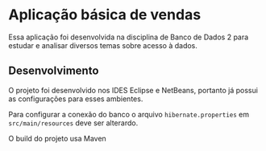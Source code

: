 # Aplicação básica de vendas

Essa aplicação foi desenvolvida na disciplina de Banco de Dados 2 para estudar e analisar diversos temas sobre acesso à dados.

## Desenvolvimento

O projeto foi desenvolvido nos IDES Eclipse e NetBeans, portanto já possui as configurações para esses ambientes.

Para configurar a conexão do banco o arquivo `hibernate.properties` em `src/main/resources` deve ser alterardo.

O build do projeto usa Maven
